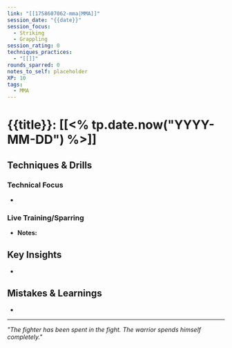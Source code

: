 ```yaml
---
link: "[[1758607062-mma|MMA]]"
session_date: "{{date}}"
session_focus:
  - Striking
  - Grappling
session_rating: 0
techniques_practices:
  - "[[]]"
rounds_sparred: 0
notes_to_self: placeholder
XP: 10
tags:
  - MMA
---
```

# {{title}}: [[<% tp.date.now("YYYY-MM-DD") %>]]
## Techniques & Drills
### Technical Focus
- 

### Live Training/Sparring
- **Notes:** 

## Key Insights
- 

## Mistakes & Learnings
- 

---

*"The fighter has been spent in the fight. The warrior spends himself completely."*
